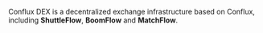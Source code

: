 Conflux DEX is a decentralized exchange infrastructure based on Conflux, including **ShuttleFlow**, **BoomFlow** and **MatchFlow**.